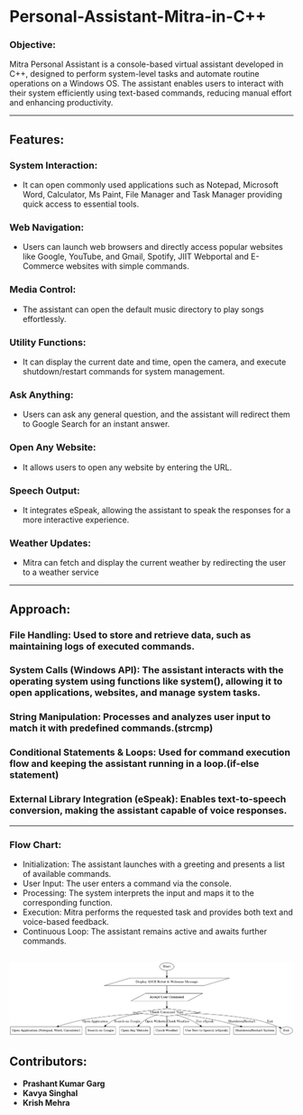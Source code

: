 # Personal-Assistant-Mitra-in-C++

### Objective:
Mitra Personal Assistant is a console-based virtual assistant developed in C++, designed to perform system-level tasks and automate routine operations on a Windows OS. The assistant enables users to interact with their system efficiently using text-based commands, reducing manual effort and enhancing productivity.

---

## Features:

### **System Interaction:**
- It can open commonly used applications such as Notepad, Microsoft Word, Calculator, Ms Paint, File Manager and Task Manager providing quick access to essential tools.
### Web Navigation: 
- Users can launch web browsers and directly access popular websites like Google, YouTube, and Gmail, Spotify, JIIT Webportal and E-Commerce websites with simple commands.
### Media Control: 
- The assistant can open the default music directory to play songs effortlessly.
### Utility Functions:
- It can display the current date and time, open the camera, and execute shutdown/restart commands for system management.
### Ask Anything:
- Users can ask any general question, and the assistant will redirect them to Google Search for an instant answer.
### Open Any Website:
- It allows users to open any website by entering the URL.
### Speech Output:
- It integrates eSpeak, allowing the assistant to speak the responses for a more interactive experience.
### Weather Updates:
- Mitra can fetch and display the current weather by redirecting the user to a weather service


---

## Approach:
### **File Handling:** Used to store and retrieve data, such as maintaining logs of executed commands.
### System Calls (Windows API): The assistant interacts with the operating system using functions like system(), allowing it to open applications, websites, and manage system tasks.
### String Manipulation: Processes and analyzes user input to match it with predefined commands.(strcmp)
### Conditional Statements & Loops: Used for command execution flow and keeping the assistant running in a loop.(if-else statement)
### External Library Integration (eSpeak): Enables text-to-speech conversion, making the assistant capable of voice responses.

---
### Flow Chart:
- Initialization: The assistant launches with a greeting and presents a list of available commands.
- User Input: The user enters a command via the console.
- Processing: The system interprets the input and maps it to the corresponding function.
- Execution: Mitra performs the requested task and provides both text and voice-based feedback.
- Continuous Loop: The assistant remains active and awaits further commands.

![SVG Image](./flow-chart.png)
---

## Contributors:
- **Prashant Kumar Garg**
- **Kavya Singhal**
- **Krish Mehra**
